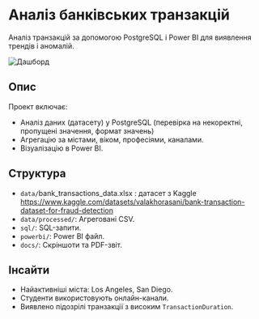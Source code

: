 # Аналіз банківських транзакцій

Аналіз транзакцій за допомогою PostgreSQL і Power BI для виявлення трендів і аномалій.

![Дашборд](docs/dashboard_screenshot.png)

## Опис
Проект включає:
- Аналіз даних (датасету) у PostgreSQL (перевірка на некоректні, пропущені значення, формат значень)
- Агрегацію за містами, віком, професіями, каналами.
- Візуалізацію в Power BI.

## Структура
- `data/`bank_transactions_data.xlsx : датасет з Kaggle https://www.kaggle.com/datasets/valakhorasani/bank-transaction-dataset-for-fraud-detection
- `data/processed/`: Агреговані CSV.
- `sql/`: SQL-запити.
- `powerbi/`: Power BI файл.
- `docs/`: Скріншоти та PDF-звіт.

## Інсайти
- Найактивніші міста: Los Angeles, San Diego.
- Студенти використовують онлайн-канали.
- Виявлено підозрілі транзакції з високим `TransactionDuration`.


